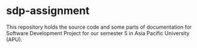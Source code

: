 # sdp-assignment
This repository holds the source code and some parts of documentation for Software Development Project for our semester 5 in Asia Pacific University (APU).
